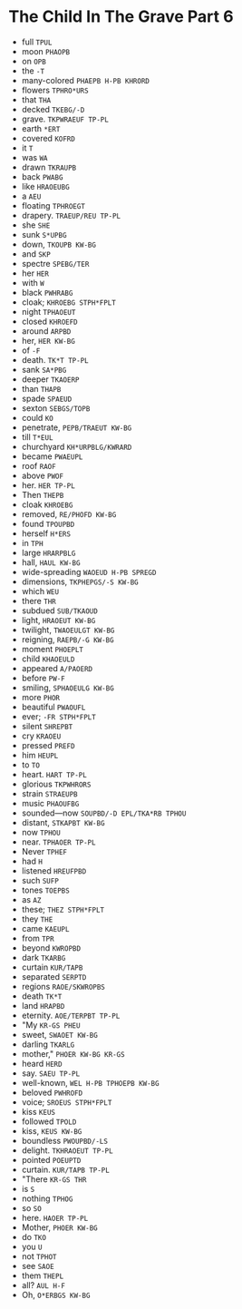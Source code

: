 # The Child In The Grave Part 6

* full `TPUL`
* moon `PHAOPB`
* on `OPB`
* the `-T`
* many-colored `PHAEPB H-PB KHRORD`
* flowers `TPHRO*URS`
* that `THA`
* decked `TKEBG/-D`
* grave. `TKPWRAEUF TP-PL`
* earth `*ERT`
* covered `KOFRD`
* it `T`
* was `WA`
* drawn `TKRAUPB`
* back `PWABG`
* like `HRAOEUBG`
* a `AEU`
* floating `TPHROEGT`
* drapery. `TRAEUP/REU TP-PL`
* she `SHE`
* sunk `S*UPBG`
* down, `TKOUPB KW-BG`
* and `SKP`
* spectre `SPEBG/TER`
* her `HER`
* with `W`
* black `PWHRABG`
* cloak; `KHROEBG STPH*FPLT`
* night `TPHAOEUT`
* closed `KHROEFD`
* around `ARPBD`
* her, `HER KW-BG`
* of `-F`
* death. `TK*T TP-PL`
* sank `SA*PBG`
* deeper `TKAOERP`
* than `THAPB`
* spade `SPAEUD`
* sexton `SEBGS/TOPB`
* could `KO`
* penetrate, `PEPB/TRAEUT KW-BG`
* till `T*EUL`
* churchyard `KH*URPBLG/KWRARD`
* became `PWAEUPL`
* roof `RAOF`
* above `PWOF`
* her. `HER TP-PL`
* Then `THEPB`
* cloak `KHROEBG`
* removed, `RE/PHOFD KW-BG`
* found `TPOUPBD`
* herself `H*ERS`
* in `TPH`
* large `HRARPBLG`
* hall, `HAUL KW-BG`
* wide-spreading `WAOEUD H-PB SPREGD`
* dimensions, `TKPHEPGS/-S KW-BG`
* which `WEU`
* there `THR`
* subdued `SUB/TKAOUD`
* light, `HRAOEUT KW-BG`
* twilight, `TWAOEULGT KW-BG`
* reigning, `RAEPB/-G KW-BG`
* moment `PHOEPLT`
* child `KHAOEULD`
* appeared `A/PAOERD`
* before `PW-F`
* smiling, `SPHAOEULG KW-BG`
* more `PHOR`
* beautiful `PWAOUFL`
* ever; `-FR STPH*FPLT`
* silent `SHREPBT`
* cry `KRAOEU`
* pressed `PREFD`
* him `HEUPL`
* to `TO`
* heart. `HART TP-PL`
* glorious `TKPWHRORS`
* strain `STRAEUPB`
* music `PHAOUFBG`
* sounded—now `SOUPBD/-D EPL/TKA*RB TPHOU`
* distant, `STKAPBT KW-BG`
* now `TPHOU`
* near. `TPHAOER TP-PL`
* Never `TPHEF`
* had `H`
* listened `HREUFPBD`
* such `SUFP`
* tones `TOEPBS`
* as `AZ`
* these; `THEZ STPH*FPLT`
* they `THE`
* came `KAEUPL`
* from `TPR`
* beyond `KWROPBD`
* dark `TKARBG`
* curtain `KUR/TAPB`
* separated `SERPTD`
* regions `RAOE/SKWROPBS`
* death `TK*T`
* land `HRAPBD`
* eternity. `AOE/TERPBT TP-PL`
* "My `KR-GS PHEU`
* sweet, `SWAOET KW-BG`
* darling `TKARLG`
* mother," `PHOER KW-BG KR-GS`
* heard `HERD`
* say. `SAEU TP-PL`
* well-known, `WEL H-PB TPHOEPB KW-BG`
* beloved `PWHROFD`
* voice; `SROEUS STPH*FPLT`
* kiss `KEUS`
* followed `TPOLD`
* kiss, `KEUS KW-BG`
* boundless `PWOUPBD/-LS`
* delight. `TKHRAOEUT TP-PL`
* pointed `POEUPTD`
* curtain. `KUR/TAPB TP-PL`
* "There `KR-GS THR`
* is `S`
* nothing `TPHOG`
* so `SO`
* here. `HAOER TP-PL`
* Mother, `PHOER KW-BG`
* do `TKO`
* you `U`
* not `TPHOT`
* see `SAOE`
* them `THEPL`
* all? `AUL H-F`
* Oh, `O*ERBGS KW-BG`
